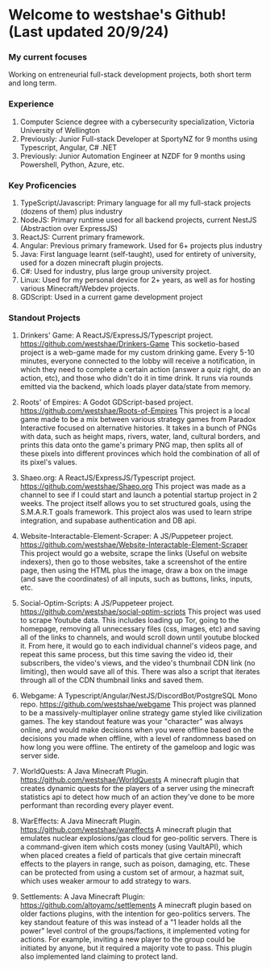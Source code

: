# Welcome to westshae's Github! (Last updated 20/9/24)

### My current focuses
Working on entreneurial full-stack development projects, both short term and long term.

### Experience
1. Computer Science degree with a cybersecurity specialization, Victoria University of Wellington
2. Previously: Junior Full-stack Developer at SportyNZ for 9 months using Typescript, Angular, C# .NET
3. Previously: Junior Automation Engineer at NZDF for 9 months using Powershell, Python, Azure, etc.

### Key Proficencies
1. TypeScript/Javascript: Primary language for all my full-stack projects (dozens of them) plus industry
2. NodeJS: Primary runtime used for all backend projects, current NestJS (Abstraction over ExpressJS)
3. ReactJS: Current primary framework.
4. Angular: Previous primary framework. Used for 6+ projects plus industry
5. Java: First language learnt (self-taught), used for entirety of university, used for a dozen minecraft plugin projects.
6. C#: Used for industry, plus large group university project.
7. Linux: Used for my personal device for 2+ years, as well as for hosting various Minecraft/Webdev projects.
8. GDScript: Used in a current game development project

### Standout Projects
1. Drinkers' Game: A ReactJS/ExpressJS/Typescript project. https://github.com/westshae/Drinkers-Game
This socketio-based project is a web-game made for my custom drinking game. Every 5-10 minutes, everyone connected to the lobby will receive a notification, in which they need to complete a certain action (answer a quiz right, do an action, etc), and those who didn't do it in time drink. It runs via rounds emitted via the backend, which loads player data/state from memory.

2. Roots' of Empires: A Godot GDScript-based project. https://github.com/westshae/Roots-of-Empires
This project is a local game made to be a mix between various strategy games from Paradox Interactive focused on alternative histories. It takes in a bunch of PNGs with data, such as height maps, rivers, water, land, cultural borders, and prints this data onto the game's primary PNG map, then splits all of these pixels into different provinces which hold the combination of all of its pixel's values.

3. Shaeo.org: A ReactJS/ExpressJS/Typescript project. https://github.com/westshae/Shaeo.org
This project was made as a channel to see if I could start and launch a potential startup project in 2 weeks. The project itself allows you to set structured goals, using the S.M.A.R.T goals framework. This project alos was used to learn stripe integration, and supabase authentication and DB api.

4. Website-Interactable-Element-Scraper: A JS/Puppeteer project. https://github.com/westshae/Website-Interactable-Element-Scraper
This project would go a website, scrape the links (Useful on website indexers), then go to those websites, take a screenshot of the entire page, then using the HTML plus the image, draw a box on the image (and save the coordinates) of all inputs, such as buttons, links, inputs, etc.

5. Social-Optim-Scripts: A JS/Puppeteer project. https://github.com/westshae/social-optim-scripts
This project was used to scrape Youtube data. This includes loading up Tor, going to the homepage, removing all unnecessary files (css, images, etc) and saving all of the links to channels, and would scroll down until youtube blocked it.
From here, it would go to each individual channel's videos page, and repeat this same process, but this time saving the video id, their subscribers, the video's views, and the video's thumbnail CDN link (no limiting), then would save all of this. There was also a script that iterates through all of the CDN thumbnail links and saved them.

6. Webgame: A Typescript/Angular/NestJS/DiscordBot/PostgreSQL Mono repo. https://github.com/westshae/webgame
This project was planned to be a massively-multiplayer online strategy game styled like civilization games. The key standout feature was your "character" was always online, and would make decisions when you were offline based on the decisions you made when offline, with a level of randomness based on how long you were offline. The entirety of the gameloop and logic was server side.

7. WorldQuests: A Java Minecraft Plugin. https://github.com/westshae/WorldQuests
A minecraft plugin that creates dynamic quests for the players of a server using the minecraft statistics api to detect how much of an action they've done to be more performant than recording every player event.

8. WarEffects: A Java Minecraft Plugin. https://github.com/westshae/wareffects
A minecraft plugin that emulates nuclear explosions/gas cloud for geo-politic servers. There is a command-given item which costs money (using VaultAPI), which when placed creates a field of particals that give certain minecraft effects to the players in range, such as poison, damaging, etc. These can be protected from using a custom set of armour, a hazmat suit, which uses weaker armour to add strategy to wars.

9. Settlements: A Java Minecraft Plugin: https://github.com/altoyamc/settlements
A minecraft plugin based on older factions plugins, with the intention for geo-politics servers. The key standout feature of this was instead of a "1 leader holds all the power" level control of the groups/factions, it implemented voting for actions. For example, inviting a new player to the group could be initiated by anyone, but it required a majority vote to pass. This plugin also implemented land claiming to protect land.
